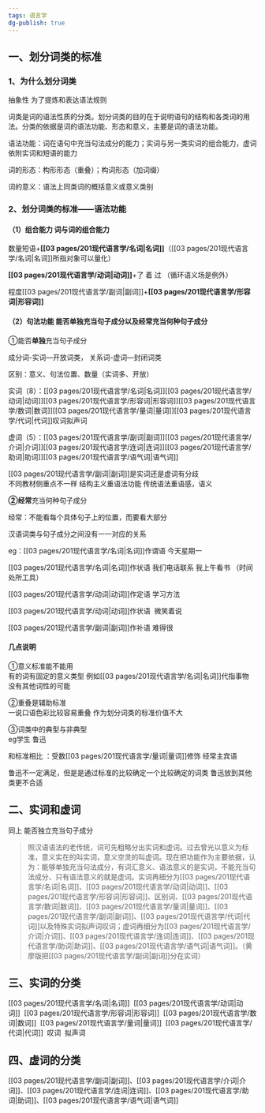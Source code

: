 ```yaml
---
tags: 语言学
dg-publish: true
---
```

## 一、划分词类的标准

### 1、为什么划分词类

抽象性 为了提炼和表达语法规则

词类是词的语法性质的分类。划分词类的目的在于说明语句的结构和各类词的用法。分类的依据是词的语法功能、形态和意义，主要是词的语法功能。

语法功能：词在语句中充当句法成分的能力；实词与另一类实词的组合能力，虚词依附实词和短语的能力

词的形态：构形形态（重叠）；构词形态（加词缀）

词的意义：语法上同类词的概括意义或意义类别

### 2、划分词类的标准——语法功能

#### （1）组合能力 词与词的组合能力

数量短语+**[[03 pages/201现代语言学/名词\|名词]]**（[[03 pages/201现代语言学/名词\|名词]]所指对象可以量化）

**[[03 pages/201现代语言学/动词\|动词]]**+了 着 过 （循环语义场是例外）

程度[[03 pages/201现代语言学/副词\|副词]]+**[[03 pages/201现代语言学/形容词\|形容词]]**

#### （2）句法功能 能否单独充当句子成分以及经常充当何种句子成分

①能否**单独**充当句子成分

成分词-实词—开放词类， 关系词-虚词—封闭词类

区别：意义、句法位置、数量（实词多、开放）

实词（8）：[[03 pages/201现代语言学/名词\|名词]][[03 pages/201现代语言学/动词\|动词]][[03 pages/201现代语言学/形容词\|形容词]][[03 pages/201现代语言学/数词\|数词]][[03 pages/201现代语言学/量词\|量词]][[03 pages/201现代语言学/代词\|代词]]叹词拟声词

虚词（5）：[[03 pages/201现代语言学/副词\|副词]][[03 pages/201现代语言学/介词\|介词]][[03 pages/201现代语言学/连词\|连词]][[03 pages/201现代语言学/助词\|助词]][[03 pages/201现代语言学/语气词\|语气词]]

[[03 pages/201现代语言学/副词\|副词]]是实词还是虚词有分歧  
不同教材侧重点不一样 结构主义重语法功能 传统语法重语感，语义

**②经常**充当何种句子成分

经常：不能看每个具体句子上的位置，而要看大部分

汉语词类与句子成分之间没有一一对应的关系

  
eg：[[03 pages/201现代语言学/名词\|名词]]作谓语 今天星期一

[[03 pages/201现代语言学/名词\|名词]]作状语 我们电话联系 ​我上午看书 （时间处所工具）

​[[03 pages/201现代语言学/动词\|动词]]作定语 学习方法

[[03 pages/201现代语言学/动词\|动词]]作状语 ​ 微笑着说

[[03 pages/201现代语言学/副词\|副词]]作补语 难得很

#### 几点说明

①意义标准能不能用  
有的词有固定的意义类型 例如[[03 pages/201现代语言学/名词\|名词]]代指事物 没有其他词性的可能

②重叠是辅助标准  
一说口语色彩比较容易重叠 作为划分词类的标准价值不大​​

③词类中的典型与非典型  
eg学生 鲁迅

和标准相比 ：受数[[03 pages/201现代语言学/量词\|量词]]修饰 经常主宾语

鲁迅不一定满足，但是是通过标准的比较确定一个比较确定的词类 鲁迅放到其他类更不合适

## 二、实词和虚词

同上 能否独立充当句子成分

> 照汉语语法的老传统，词可先粗略分出实词和虚词。过去曾光以意义为标准，意义实在的叫实词，意义空灵的叫虚词。现在把功能作为主要依据，认为：能够单独充当句法成分，有词汇意义、语法意义的是实词，不能充当句法成分、只有语法意义的就是虚词。实词再细分为[[03 pages/201现代语言学/名词\|名词]]、[[03 pages/201现代语言学/动词\|动词]]、[[03 pages/201现代语言学/形容词\|形容词]]、区别词、[[03 pages/201现代语言学/数词\|数词]]、[[03 pages/201现代语言学/量词\|量词]]、[[03 pages/201现代语言学/副词\|副词]]、[[03 pages/201现代语言学/代词\|代词]]以及特殊实词拟声词叹词；虚词再细分为[[03 pages/201现代语言学/介词\|介词]]、[[03 pages/201现代语言学/连词\|连词]]、[[03 pages/201现代语言学/助词\|助词]]、[[03 pages/201现代语言学/语气词\|语气词]]。（黄廖版把[[03 pages/201现代语言学/副词\|副词]]分在实词）

## 三、实词的分类

[[03 pages/201现代语言学/名词\|名词]]  [[03 pages/201现代语言学/动词\|动词]]  [[03 pages/201现代语言学/形容词\|形容词]]  [[03 pages/201现代语言学/数词\|数词]]  [[03 pages/201现代语言学/量词\|量词]]  [[03 pages/201现代语言学/代词\|代词]]  叹词  拟声词
## 四、虚词的分类
[[03 pages/201现代语言学/副词\|副词]]、[[03 pages/201现代语言学/介词\|介词]]、[[03 pages/201现代语言学/连词\|连词]]、[[03 pages/201现代语言学/助词\|助词]]、[[03 pages/201现代语言学/语气词\|语气词]]